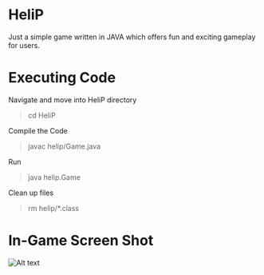 # HeliP
Just a simple game written in JAVA which offers fun and exciting gameplay for users.

# Executing Code
Navigate and move into HeliP directory <br />
> cd HeliP <br />

Compile the Code  <br /> 
> javac helip/Game.java <br />

Run <br />
> java helip.Game <br />

Clean up files <br />
> rm helip/*.class <br />

# In-Game Screen Shot
![Alt text]( https://github.com/imvishesharma/HeliP/blob/main/ScreenShots/GameSS_1.png?raw=true
"Optional Title")
